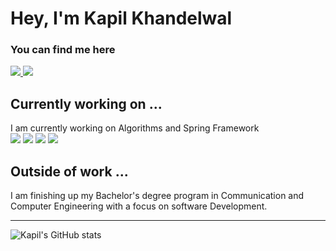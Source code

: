 # Hey, I'm Kapil Khandelwal

### You can find me here

<a href="https://www.linkedin.com/in/thekapilkhandelwal/">
  <img src="https://img.shields.io/badge/LinkedIn-0077B5?style=for-the-badge&logo=linkedin&logoColor=white"/>
</a> 
<a href="https://twitter.com/kapilkhndelwal">
  <img src="https://img.shields.io/badge/Twitter-1DA1F2?style=for-the-badge&logo=twitter&logoColor=white"/>
</a>

## Currently working on ...
I am currently working on Algorithms and Spring Framework
<br styles="margin-top: 10px">
<img src="https://img.shields.io/badge/C%2B%2B-00599C?style=for-the-badge&logo=c%2B%2B&logoColor=white"/>
<img src="https://img.shields.io/badge/JavaScript-F7DF1E?style=for-the-badge&logo=java&logoColor=black"/>
<img src="https://img.shields.io/badge/Node.js-339933?style=for-the-badge&logo=nodedotjs&logoColor=white"/>
<img src="https://img.shields.io/badge/Express.js-000000?style=for-the-badge&logo=express&logoColor=white"/>

## Outside of work ...

I am finishing up my Bachelor's degree program in
Communication and Computer Engineering with a focus on software Development. 
<hr>

![Kapil's GitHub stats](https://github-readme-stats.vercel.app/api?username=thekapilkhandelwal&theme=tokyonight&show_icons=true)


